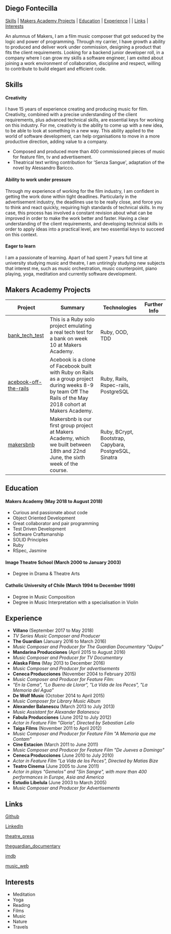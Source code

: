## Diego Fontecilla
[Skills](#skills) | [Makers Academy Projects](#makers_projects) | [Education](#education) | [Experience](#experience) | | [Links](#links) | [Interests](#interests)
<!--
A sentence about who and what you are. Then a sentence about what you've achieved. And then a sentence about what you're looking for: what you would ideally be doing, with whom and in what environment. -->
An alumnus of Makers, I am a film music composer that got seduced by the logic and power of programming.
Through my carrier, I have growth a ability to produced and deliver work under commission,
designing a product that fits the client requirements. Looking for a backend junior developer roll,
in a company where I can grow my skills a software engineer, I am exited about joining a work environment
of collaboration, discipline and respect, willing to contribute to build elegant and efficient code.

## Skills
<!-- #Descriptive paragraph of how capable you are at this skill and, if relevant, how it has developed.
- Experience
- Achievements
- Evidence -->
#### Creativity
I have 15 years of experience creating and producing music for film. Creativity, combined with a precise
understanding of the client requirements, plus advanced technical skills, are essential keys for working on
this industry. For me, creativity is the ability to come up with a new idea, to be able to look at something
in a new way. This ability applied to the world of software development, can help organisations to move in
a more productive direction, adding value to a company.

 - Composed and produced more than 400 commissioned pieces of music for feature film, tv and advertisement.
 - Theatrical text writing contribution for 'Senza Sangue', adaptation of the novel by Alessandro Baricco.   

#### Ability to work under pressure
Through my experience of working for the film industry, I am confident in getting the work done within tight
deadlines. Particularly in the advertisement industry, the deadlines use to be really close, and force you to think and react quickly, requiring high standards of technical skills. In my case, this process has
involved a constant revision about what can be improved in order to make the work better and faster.
Having a clear understanding of the client requirements, and developing technical skills in order to apply
ideas into a practical level, are two essential keys to succeed on this context.

#### Eager to learn
I am a passionate of learning. Apart of had spent 7 years full time at university studying music and theatre,
I am untiringly studying new subjects that interest me, such as music orchestration, music counterpoint,
piano playing, yoga, meditation and currently software development.

## <a name="makers_projects">Makers Academy Projects</a>
| Project | Summary | Technologies | Further Info |
|----------|----------|----------|----------|
| [bank_tech_test](https://github.com/diegofontecilla/bank_tech_test) | This is a Ruby solo project emulating a real tech test for a bank on week 10 at Makers Academy. | Ruby, OOD, TDD |
| [acebook-off-the-rails](https://github.com/diegofontecilla/acebook-off-the-rails) | Acebook is a clone of Facebook built with Ruby on Rails as a group project during weeks 8-9 by team Off The Rails of the May 2018 cohort at Makers Academy. | Ruby, Rails, Rspec-rails, PostgreSQL |
| [makersbnb](https://github.com/diegofontecilla/makersbnb) | Makersbnb is our first group project at Makers Academy, which we built between 18th and 22nd June, the sixth week of the course. | Ruby, BCrypt, Bootstrap, Capybara, PostgreSQL, Sinatra |

## Education

#### Makers Academy (May 2018 to August 2018)

- Curious and passionate about code
- Object Oriented Development
- Great collaborator and pair programming
- Test Driven Development
- Software Craftsmanship
- SOLID Principles
- Ruby
- RSpec, Jasmine
<!-- #### Your University / College (start_date to end_date)
- Subject, any specialisms
- Grade
- Other cool stuff -->
#### Image Theatre School (March 2000 to January 2003)
- Degree in Drama & Theatre Arts
#### Catholic University of Chile (March 1994 to December 1999)
- Degree in Music Composition
- Degree in Music Interpretation with a specialisation in Violin
<!--
#### Any other qualifications -->
## Experience
- **Villano** (September 2017 to May 2018)
- *TV Series Music Composer and Producer*
- **The Guardian** (January 2016 to March 2016)    
- *Music Composer and Producer for The Guardian Documentary "Quipu"*
- **Mandarina Producciones** (April 2015 to August 2016)    
- *Music Composer and Producer for TV Documentary*
- **Alaska Films** (May 2013 to December 2016)    
- *Music Composer and Producer for advertisements*
- **Ceneca Producciones** (November 2004 to February 2015)    
- *Music Composer and Producer for Feature Film:*
- *"En la Cama", "Lo Bueno de Llorar", "La Vida de los Peces", "La Memoria del Agua"*
- **De Wolf Music** (October 2014 to April 2015)
- *Music Composer for Library Music Album*
- **Alexander Balanescu** (March 2013 to July 2013)
- *Music Assistant for Alexander Balanescu*
- **Fabula Producciones** (June 2012 to July 2012)
- *Actor in Feature Film "Gloria", Directed by Sebastian Lelio*
- **Taiga Films** (November 2011 to April 2012)    
- *Music Composer and Producer for Feature Film "A Memoria que me Contam"*
- **Cine Estacion** (March 2011 to June 2011)
- *Music Composer and Producer for Feature Film "De Jueves a Domingo"*
- **Ceneca Producciones** (June 2010 to July 2010)
- *Actor in Feature Film "La Vida de los Peces", Directed by Matias Bize*
- **Teatro Cinema** (June 2005 to June 2011)   
- *Actor in plays "Gemelos" and "Sin Sangre", with more than 400 performances
in Europe, Asia and America*
- **Estudio Libelula** (June 2003 to March 2005)
- *Music Composer and Producer for Advertisements*

## Links
[Github](https://github.com/diegofontecilla)

[LinkedIn](https://www.linkedin.com/in/danpelensky)

[theatre_press](https://www.nytimes.com/2007/07/12/theater/reviews/12geme.html)

[theguardian_documentary](https://www.theguardian.com/world/ng-interactive/2017/feb/10/quipu-the-phone-line-calling-for-justice-in-peru-video)

[imdb](https://www.imdb.com/name/nm2020909/?ref_=fn_al_nm_1)

[music_web](http://diegofontecilla.com/)

## Interests
- Meditation
- Yoga
- Reading
- Films
- Music
- Nature
- Travels
